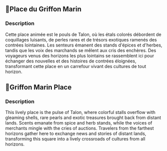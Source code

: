 ## 📍Place du Griffon Marin

### Description

Cette place animée est le pouls de Talon, où les étals colorés débordent de coquillages luisants, de perles rares et de
trésors exotiques ramenés des contrées lointaines. Les senteurs émanent des stands d'épices et d'herbes, tandis que les
voix des marchands se mêlent aux cris des enchères. Des voyageurs venus des horizons les plus lointains se rassemblent
ici pour échanger des nouvelles et des histoires de contrées éloignées, transformant cette place en un carrefour vivant
des cultures de tout horizon.

## 📍Griffon Marin Place

### Description

This lively place is the pulse of Talon, where colorful stalls overflow with gleaming shells, rare pearls and exotic
treasures brought back from distant lands. Scents emanate from spice and herb stands, while the voices of merchants
mingle with the cries of auctions. Travelers from the farthest horizons gather here to exchange news and stories of
distant lands, transforming this square into a lively crossroads of cultures from all horizons.

